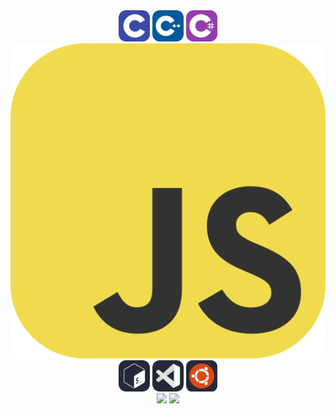 <div align="center">
  <a href="https://en.wikipedia.org/wiki/C_(programming_language)" target="_blank"><img src="https://github.com/tandpfun/skill-icons/blob/main/icons/C.svg" height=50 /></a>
  <a href="https://en.wikipedia.org/wiki/C%2B%2B" target="_blank"><img src="https://github.com/tandpfun/skill-icons/blob/main/icons/CPP.svg" height=50 /></a>
  <a href="https://fr.wikipedia.org/wiki/C_Sharp" target="_blank"><img src="https://github.com/tandpfun/skill-icons/blob/65dea6c4eaca7da319e552c09f4cf5a9a8dab2c8/icons/CS.svg" height=50 /></a>
  <a href="https://fr.wikipedia.org/wiki/JavaScript" target="_blank"><img src="https://github.com/tandpfun/skill-icons/blob/65dea6c4eaca7da319e552c09f4cf5a9a8dab2c8/icons/JavaScript.svg">
  <a href="https://en.wikipedia.org/wiki/Bash_(Unix_shell)" target="_blank"><img src="https://raw.githubusercontent.com/tandpfun/skill-icons/65dea6c4eaca7da319e552c09f4cf5a9a8dab2c8/icons/Bash-Dark.svg" height=50 /></a>
  <a href="https://en.wikipedia.org/wiki/Visual_Studio_Code" target="_blank"><img src="https://github.com/tandpfun/skill-icons/blob/main/icons/VSCode-Dark.svg" height=50 /></a>
  <a href="https://en.wikipedia.org/wiki/Ubuntu" target="_blank"><img src="https://github.com/tandpfun/skill-icons/blob/main/icons/Ubuntu-Dark.svg" height=50 /></a>
</div>
<div align="center">
  <a href="#"><img src="https://github-readme-stats.vercel.app/api/top-langs/?username=SofianeBel&layout=compact&theme=dark" height="112"/></a>
  <a href="https://fr.wikipedia.org/wiki/LeetCode" target="_blank"><img src="https://leetcard.jacoblin.cool/Sifly" height="112"/></a>
</div>
